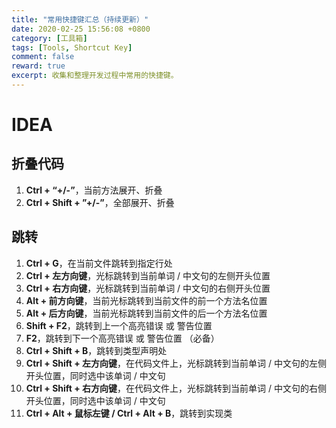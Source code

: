 ```yaml
---
title: "常用快捷键汇总（持续更新）"
date: 2020-02-25 15:56:08 +0800
category: [工具箱]
tags: [Tools, Shortcut Key]
comment: false
reward: true
excerpt: 收集和整理开发过程中常用的快捷键。
---
```


# IDEA
## 折叠代码
1. **Ctrl + “+/-”**，当前方法展开、折叠  
2. **Ctrl + Shift + ”+/-”**，全部展开、折叠  

## 跳转
1. **Ctrl + G**，在当前文件跳转到指定行处
2. **Ctrl + 左方向键**，光标跳转到当前单词 / 中文句的左侧开头位置
3. **Ctrl + 右方向键**，光标跳转到当前单词 / 中文句的右侧开头位置
4. **Alt + 前方向键**，当前光标跳转到当前文件的前一个方法名位置
5. **Alt + 后方向键**，当前光标跳转到当前文件的后一个方法名位置
6. **Shift + F2**，跳转到上一个高亮错误 或 警告位置
7. **F2**，跳转到下一个高亮错误 或 警告位置 （必备）
7. **Ctrl + Shift + B**，跳转到类型声明处
8. **Ctrl + Shift + 左方向键**，在代码文件上，光标跳转到当前单词 / 中文句的左侧开头位置，同时选中该单词 / 中文句
9. **Ctrl + Shift + 右方向键**，在代码文件上，光标跳转到当前单词 / 中文句的右侧开头位置，同时选中该单词 / 中文句
10. **Ctrl + Alt + 鼠标左键 / Ctrl + Alt + B**，跳转到实现类
